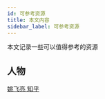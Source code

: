 ```yaml
---
id: 可参考资源
title: 本文内容
sidebar_label: 可参考资源
---
```


本文记录一些可以值得参考的资源



## 人物

[姚飞亮 知乎](https://www.zhihu.com/people/yaofeiliang/activities)

